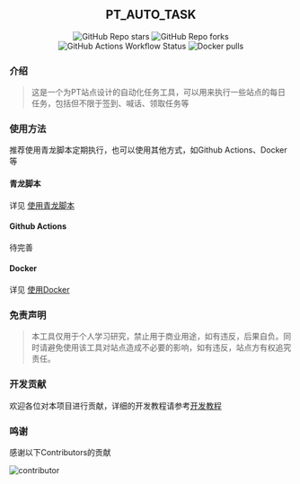 <div align="center"><h2>PT_AUTO_TASK</h2></div>

<div align="center">
<img alt="GitHub Repo stars" src="https://img.shields.io/github/stars/liuyunfz/pt_auto_task">
<img alt="GitHub Repo forks" src="https://img.shields.io/github/forks/liuyunfz/pt_auto_task">
</div>
<div align="center">
<img alt="GitHub Actions Workflow Status" src="https://img.shields.io/github/actions/workflow/status/liuyunfz/pt_auto_task/docker-image.yml">
<img alt="Docker pulls" src="https://img.shields.io/docker/pulls/liuyunfz/pt_auto_task">
</div>

### 介绍
> 这是一个为PT站点设计的自动化任务工具，可以用来执行一些站点的每日任务，包括但不限于签到、喊话、领取任务等
### 使用方法
推荐使用青龙脚本定期执行，也可以使用其他方式，如Github Actions、Docker等
#### 青龙脚本
详见 [使用青龙脚本](doc/usage_qinglong.md)
#### Github Actions
待完善
#### Docker
详见 [使用Docker](doc/usage_docker.md)
### 免责声明
> 本工具仅用于个人学习研究，禁止用于商业用途，如有违反，后果自负。同时请避免使用该工具对站点造成不必要的影响，如有违反，站点方有权追究责任。
### 开发贡献
欢迎各位对本项目进行贡献，详细的开发教程请参考[开发教程](doc/develop.md)
### 鸣谢
感谢以下Contributors的贡献  

![contributor](https://contrib.rocks/image?repo=liuyunfz/PT_AUTO_TASK)

